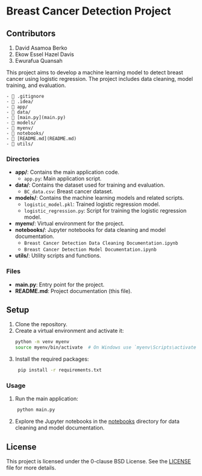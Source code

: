 # Breast Cancer Detection Project

## Contributors
1. David Asamoa Berko
2. Ekow Essel Hazel Davis
3. Ewurafua Quansah

This project aims to develop a machine learning model to detect breast cancer using logistic regression. The project includes data cleaning, model training, and evaluation.

```
- 📁 .gitignore
- 📁 .idea/
- 📁 app/
- 📁 data/
- 🐍 [main.py](main.py)
- 📁 models/
- 📁 myenv/
- 📁 notebooks/
- 📄 [README.md](README.md)
- 📁 utils/
```

### Directories

- **app/**: Contains the main application code.
  - `app.py`: Main application script.
- **data/**: Contains the dataset used for training and evaluation.
  - `BC_data.csv`: Breast cancer dataset.
- **models/**: Contains the machine learning models and related scripts.
  - `logistic_model.pkl`: Trained logistic regression model.
  - `logistic_regression.py`: Script for training the logistic regression model.
- **myenv/**: Virtual environment for the project.
- **notebooks/**: Jupyter notebooks for data cleaning and model documentation.
  - `Breast Cancer Detection Data Cleaning Documentation.ipynb`
  - `Breast Cancer Detection Model Documentation.ipynb`
- **utils/**: Utility scripts and functions.

### Files

- **main.py**: Entry point for the project.
- **README.md**: Project documentation (this file).

## Setup

1. Clone the repository.
2. Create a virtual environment and activate it:
   ```sh
   python -m venv myenv
   source myenv/bin/activate  # On Windows use `myenv\Scripts\activate`
3. Install the required packages:
    ```bash
     pip install -r requirements.txt
    ```


### Usage

1. Run the main application:

```bash
    python main.py
```

2. Explore the Jupyter notebooks in the [notebooks](notebooks/) directory for data cleaning and model documentation.

## License
This project is licensed under the 0-clause BSD License. See the [LICENSE](LICENSE) file for more details.